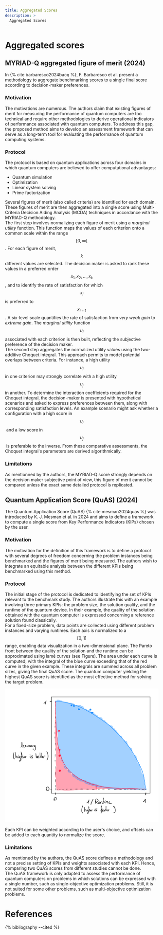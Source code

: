 ```yaml
---
title: Aggregated Scores
description: >
  Aggregated Scores
---
```


# Aggregated scores

<div id="myriad-Q"></div>

## MYRIAD-Q aggregated figure of merit (2024)

In {% cite barbaresco2024bacq %}, F. Barbaresco et al. present a methodology to aggregate benchmarking scores to a single final score according to decision-maker preferences.

### Motivation

The motivations are numerous. The authors claim that existing figures of merit for measuring the performance of quantum computers are too technical and require other methodologies to derive operational indicators of performance associated with quantum computers. To address this gap, the proposed method aims to develop an assessment framework that can serve as a long-term tool for evaluating the performance of quantum computing systems.

### Protocol

The protocol is based on quantum applications across four domains in which quantum computers are believed to offer computational advantages:
- Quantum simulation
- Optimization
- Linear system solving
- Prime factorization

Several figures of merit (also called criteria) are identified for each domain. These figures of merit are then aggregated into a single score using Multi-Criteria Decision Aiding Analysis (MCDA) techniques in accordance with the MYRIAD-Q methodology.  
The first step involves normalizing each figure of merit using a *marginal utility* function. This function maps the values of each criterion onto a common scale within the range $$\mathopen{[} 0, \infty \mathclose{[}$$. For each figure of merit, $$k$$ different values are selected. The decision maker is asked to rank these values in a preferred order $${x_1, x_2, ..., x_k}$$, and to identify the rate of satisfaction for which $$x_i$$ is preferred to $$x_{i-1}$$. A six-level scale quantifies the rate of satisfaction from *very weak gain* to *extreme gain*. The *marginal utility* function $$u_i$$ associated with each criterion is then built, reflecting the subjective preference of the decision maker.  
The second step aggregates the normalized utility values using the two-additive Choquet integral. This approach permits to model potential overlaps between criteria. For instance, a high utility $$u_i$$ in one criterion may strongly correlate with a high utility $$u_j$$ in another. To determine the interaction coefficients required for the Choquet integral, the decision-maker is presented with hypothetical scenarios and asked to express preferences between them, along with corresponding satisfaction levels. An example scenario might ask whether a configuration with a high score in $$u_i$$​ and a low score in $$u_j$$​ is preferable to the inverse. From these comparative assessments, the Choquet integral's parameters are derived algorithmically.

### Limitations

As mentionned by the authors, the MYRIAD-Q score strongly depends on the decision maker subjective point of view, this figure of merit cannot be compared unless the exact same detailed protocol is replicated. 

<div id="quas"></div>

## Quantum Application Score (QuAS) (2024)

The Quantum Application Score (QuAS) {% cite mesman2024quas %} was introduced by K. J. Mesman et al. in 2024 and aims to define a framework to compute a single score from Key Performance Indicators (KIPs) chosen by the user.

### Motivation

The motivation for the definition of this framework is to define a protocol with several degrees of freedom concerning the problem instances being benchmarked and the figures of merit being measured. The authors wish to integrate an equitable analysis between the different KPIs being benchmarked using this method.

### Protocol

The initial stage of the protocol is dedicated to identifying the set of KPIs relevant to the benchmark study. The authors illustrate this with an example involving three primary KPIs: the problem size, the solution quality, and the runtime of the quantum device. In their example, the quality of the solution obtained with the quantum computer is expressed concerning a reference solution found classically.  
For a fixed-size problem, data points are collected using different problem instances and varying runtimes. Each axis is normalized to a $$[0, 1]$$ range, enabling data visualization in a two-dimensional plane. The Pareto front between the quality of the solution and the runtime can be approximated using lamé curves (see Figure). The area under each curve is computed, with the integral of the blue curve exceeding that of the red curve in the given example. These integrals are summed across all problem sizes, giving the final QuAS score. The quantum computer yielding the highest QuAS score is identified as the most effective method for solving the target problem.

<div class="center">
  <img src="/img/application-level-benchmark/QuAS.png" class="img-small" alt="Curves associated with the protocol QuAS"/>
</div>

Each KPI can be weighted according to the user's choice, and offsets can be added to each quantity to normalize the score.

### Limitations

As mentioned by the authors, the QuAS score defines a methodology and not a precise setting of KPIs and weights associated with each KPI. Hence, comparing two QuAS scores from different studies cannot be done.  
The QuAS framework is only adapted to assess the performance of quantum computers on problems in which solutions can be expressed with a single number, such as single-objective optimization problems. Still, it is not suited for some other problems, such as multi-objective optimization problems.

# References
{% bibliography --cited %}

